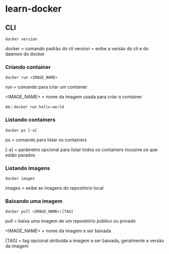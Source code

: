 # learn-docker

## CLI
`docker version`

docker = comando padrão do cli
version = exibe a versão do cli e do daemon do docker

### Criando container
`docker run <IMAGE_NAME>`

run = comando para criar um container

<IMAGE_NAME> = nome da imagem usada para criar o container

ex.: `docker run hello-world`

### Listando containers
`docker ps [-a]`

ps = comando para listar os containers

[-a] = parâmetro opcional para listar todos os containers incusive os que estão parados

### Listando imagens
`docker images`

images = exibe as imagens do repositório local

### Baixando uma imagem
`docker pull <IMAGE_NAME>:[TAG]`

pull = baixa uma imagem de um repositório público ou privado

<IMAGE_NAME> = nome da imagem a ser baixada

[TAG] = tag opcional atribuída a imagem a ser baixada, geralmente a versão da imagem

